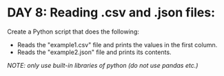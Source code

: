 # DAY 8: Reading .csv and .json files:
Create a Python script that does the following:
- Reads the "example1.csv" file and prints the values in the first column.
- Reads the "example2.json" file and prints its contents.

*NOTE: only use built-in libraries of python (do not use pandas etc.)*

